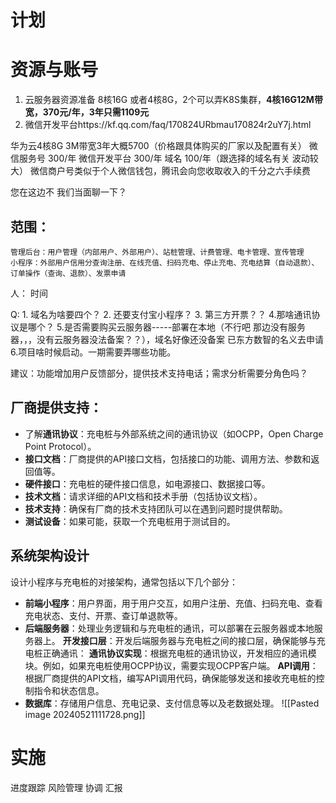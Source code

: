 # 计划
# 资源与账号
1. 云服务器资源准备 8核16G 或者4核8G，2个可以弄K8S集群，**4核16G12M带宽，370元/年，3年只需1109元**
2. 微信开发平台https://kf.qq.com/faq/170824URbmau170824r2uY7j.html

华为云4核8G 3M带宽3年大概5700（价格跟具体购买的厂家以及配置有关）
微信服务号 300/年
微信开发平台 300/年
域名 100/年（跟选择的域名有关 波动较大）
微信商户号类似于个人微信钱包，腾讯会向您收取收入的千分之六手续费

您在这边不 我们当面聊一下？
## 范围：
	管理后台：用户管理（内部用户、外部用户）、站桩管理、计费管理、电卡管理、宣传管理
	小程序：外部用户信用分查询注册、在线充值、扫码充电、停止充电、充电结算（自动退款）、订单操作（查询、退款）、发票申请
人：
时间

Q: 1. 域名为啥要四个？   2. 还要支付宝小程序？  3. 第三方开票？？  4.那啥通讯协议是哪个？ 5.是否需要购买云服务器-----部署在本地（不行吧 那边没有服务器，，，没有云服务器没法备案？？），域名好像还没备案 已东方数智的名义去申请  6.项目啥时候启动。一期需要弄哪些功能。

建议：功能增加用户反馈部分，提供技术支持电话；需求分析需要分角色吗？

## 厂商提供支持：
- 了解**通讯协议**：充电桩与外部系统之间的通讯协议（如OCPP，Open Charge Point Protocol）。
- **接口文档**：厂商提供的API接口文档，包括接口的功能、调用方法、参数和返回值等。
- **硬件接口**：充电桩的硬件接口信息，如电源接口、数据接口等。
- **技术文档**：请求详细的API文档和技术手册（包括协议文档）。
- **技术支持**：确保有厂商的技术支持团队可以在遇到问题时提供帮助。
- **测试设备**：如果可能，获取一个充电桩用于测试目的。
## 系统架构设计
设计小程序与充电桩的对接架构，通常包括以下几个部分：
- **前端小程序**：用户界面，用于用户交互，如用户注册、充值、扫码充电、查看充电状态、支付、开票、查订单退款等。
- **后端服务器**：处理业务逻辑和与充电桩的通讯，可以部署在云服务器或本地服务器上。
	**开发接口层**：开发后端服务器与充电桩之间的接口层，确保能够与充电桩正确通讯：
		**通讯协议实现**：根据充电桩的通讯协议，开发相应的通讯模块。例如，如果充电桩使用OCPP协议，需要实现OCPP客户端。
		**API调用**：根据厂商提供的API文档，编写API调用代码，确保能够发送和接收充电桩的控制指令和状态信息。
- **数据库**：存储用户信息、充电记录、支付信息等以及老数据处理。
![[Pasted image 20240521111728.png]]
# 实施
进度跟踪
风险管理
协调
汇报